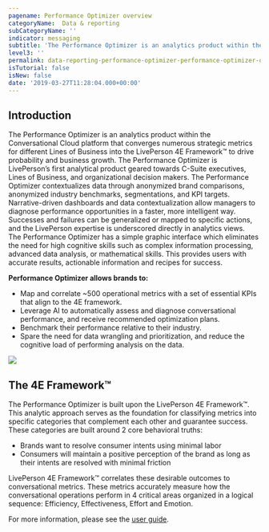 ```yaml
---
pagename: Performance Optimizer overview
categoryName:  Data & reporting
subCategoryName: ''
indicator: messaging
subtitle: 'The Performance Optimizer is an analytics product within the Conversational Cloud platform'
level3: ''
permalink: data-reporting-performance-optimizer-performance-optimizer-overview.html
isTutorial: false
isNew: false
date: '2019-03-27T11:28:04.000+00:00'
---
```


## Introduction

The Performance Optimizer is an analytics product within the Conversational Cloud platform that converges numerous strategic metrics for different Lines of Business into the LivePerson 4E Framework™ to drive probability and business growth. The Performance Optimizer is LivePerson’s first analytical product geared towards C-Suite executives, Lines of Business, and organizational decision makers. 
The Performance Optimizer contextualizes data through anonymized brand comparisons, anonymized industry benchmarks, segmentations, and KPI targets. Narrative-driven dashboards and data contextualization allow managers to diagnose performance opportunities in a faster, more intelligent way. Successes and failures can be generalized or mapped to specific actions, and the LivePerson expertise is underscored directly in analytics views.  
The Performance Optimizer has a simple graphic interface which eliminates the need for high cognitive skills such as complex information processing, advanced data analysis, or mathematical skills. This provides users with accurate results, actionable information and recipes for success.

**Performance Optimizer allows brands to:** 
* Map and correlate ~500 operational metrics with a set of essential KPIs that align to the 4E framework. 
* Leverage AI to automatically assess and diagnose conversational performance, and receive recommended optimization plans.
* Benchmark their performance relative to their industry.
* Spare the need for data wrangling and prioritization, and reduce the cognitive load of performing analysis on the data. 
 
![](//ce-sr.s3.eu-west-1.amazonaws.com/knowledge/img/performance-optimizer1.png)

## The 4E Framework™
The Performance Optimizer is built upon the LivePerson 4E Framework™.  This analytic approach serves as the foundation for classifying metrics into specific categories that complement each other and guarantee success. These categories are built around 2 core behavioral truths:
* Brands want to resolve consumer intents using minimal labor
* Consumers will maintain a positive perception of the brand as long as their intents are resolved with minimal friction

LivePerson 4E Framework™ correlates these desirable outcomes to conversational metrics. These metrics accurately measure how the conversational operations perform in 4 critical areas organized in a logical sequence: Efficiency, Effectiveness, Effort and Emotion.  

For more information, please see the [user guide](data-reporting-performance-optimizer-performance-optimizer-user-guide.html).

